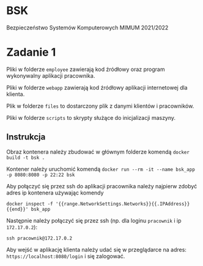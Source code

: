 # BSK
Bezpieczeństwo Systemów Komputerowych MIMUM 2021/2022

# Zadanie 1
Pliki w folderze `employee` zawierają kod źródłowy oraz program wykonywalny aplikacji pracownika.

Pliki w folderze `webapp` zawierają kod źródłowy aplikacji internetowej dla klienta.

Plik w folderze `files` to dostarczony plik z danymi klientów i pracowników.

Pliki w folderze `scripts` to skrypty służące do inicjalizacji maszyny.

## Instrukcja
Obraz kontenera należy zbudować w głównym folderze komendą `docker build -t bsk .`

Kontener należy uruchomić komendą ` docker run --rm -it --name bsk_app -p 8080:8080 -p 22:22 bsk `

Aby połączyć się przez ssh do aplikacji pracownika należy najpierw zdobyć adres ip kontenera używając komendy
```
docker inspect -f '{{range.NetworkSettings.Networks}}{{.IPAddress}}{{end}}' bsk_app
```
Następnie należy połączyć się przez ssh (np. dla loginu `pracownik` i ip `172.17.0.2`):
```
ssh pracownik@172.17.0.2
```

Aby wejść w aplikację klienta należy udać się w przeglądarce na adres: `https://localhost:8080/login` i się zalogować.
